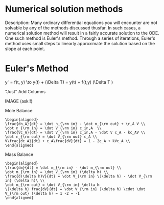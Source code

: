 # Numerical solution methods

Description: Many ordinary differential equations you will encounter are not solvable by any of the methods discussed thusfar. In such cases, a numerical solution method will result in a fairly accurate solution to the ODE. One such method is Euler's method. Through a series of iterations, Euler's method uses small steps to linearly approximate the solution based on the slope at each point. 

# Euler's Method

y' = f(t, y) \to y(t) + (\Delta T) = y(t) + f(t,y) (\Delta T )

"Just" Add Columns 

IMAGE (ask!!)

Mole Balance

```{math}
\begin{aligned}
\frac{dn_A}{dt} = \dot n_{\rm in} - \dot n_{\rm out} + \r_A V \\
\dot n_{\rm in} = \dot V_{\rm in} c_in,A  \\
\frac{Vc_A}{dt} = \dot V_{\rm in} c_in,A - \dot V c_A - kc_AV \\
\dot n_{\rm out} = \dot V_{\rm out} c_A \\
V\frac{dc_A}{dt} + c_A\frac{dV}{dt} = 1 - 2c_A + kVc_A \\
\end{aligned}
```

Mass Balance

```{math}
\begin{aligned}
\frac{dm}{dt} = \dot m_{\rm in} - \dot m_{\rm out} \\
\dot m_{\rm in} = \dot V_{\rm in} (\delta h) \\
\frac{d(\delta h)V}{dt} = \dot V_{\rm in} \(\delta h) - \dot V_{\rm in} (\delta h)\ \\
\dot m_{\rm out} = \dot V_{\rm in} \delta h
\(\delta h) frac{dV}{dt} = \dot V_{\rm in} (\delta h) \cdot \dot V_{\rm out} (\delta h) = 1 -2 = -1
\end{aligned}
```

